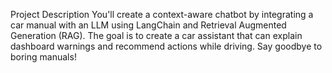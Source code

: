 Project Description
You'll create a context-aware chatbot by integrating a car manual with an LLM using LangChain and Retrieval Augmented Generation (RAG). The goal is to create a car assistant that can explain dashboard warnings and recommend actions while driving. Say goodbye to boring manuals!
